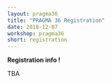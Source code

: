 ```yaml
---
layout: pragma36
title: "PRAGMA 36 Registration"
date: 2018-12-07
workshop: pragma36
short: registration
---
```


**Registration info !**

TBA 
